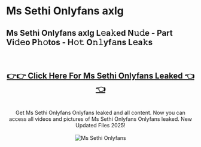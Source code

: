 # Ms Sethi Onlyfans axlg

<h2>Ms Sethi Onlyfans axlg  L𝚎a𝚔ed N𝚞𝚍e - Part Vi𝚍𝚎o P𝚑𝚘tos - H𝚘𝚝 O𝚗𝚕yf𝚊ns L𝚎a𝚔s</h2>
<br>
<div align="center">
<h2><a href="https://213.232.235.80/live/video.php?q=ms-sethi-onlyfans" rel="nofollow">👉👉 Click Here For Ms Sethi Onlyfans Leaked 👈👈</a></h2>

<br>
Get Ms Sethi Onlyfans Onlyfans leaked and all content. Now you can access all videos and pictures of Ms Sethi Onlyfans Onlyfans leaked. New Updated Files 2025!
<br>
<br>
<a href="https://213.232.235.80/live/video.php?q=ms-sethi-onlyfans" rel="nofollow" data-target="animated-image.originalLink"><img src="https://i.imgur.com/dJHk4Zq.gif" alt="Ms Sethi Onlyfans" style="max-width: 100%; display: inline-block;" data-target="animated-image.originalImage"></a>
</div>
<br>